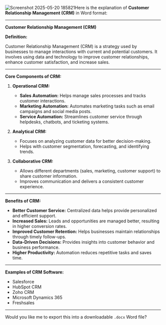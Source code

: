 ![Screenshot 2025-05-20 185821](https://github.com/user-attachments/assets/ae08b25f-99c6-4aaf-b643-3895df34bc94)Here is the explanation of **Customer Relationship Management (CRM)** in Word format:

---

**Customer Relationship Management (CRM)**

**Definition:**

Customer Relationship Management (CRM) is a strategy used by businesses to manage interactions with current and potential customers. It involves using data and technology to improve customer relationships, enhance customer satisfaction, and increase sales.

---

**Core Components of CRM:**

1. **Operational CRM:**

   * **Sales Automation:** Helps manage sales processes and tracks customer interactions.
   * **Marketing Automation:** Automates marketing tasks such as email campaigns and social media posts.
   * **Service Automation:** Streamlines customer service through helpdesks, chatbots, and ticketing systems.

2. **Analytical CRM:**

   * Focuses on analyzing customer data for better decision-making.
   * Helps with customer segmentation, forecasting, and identifying trends.

3. **Collaborative CRM:**

   * Allows different departments (sales, marketing, customer support) to share customer information.
   * Improves communication and delivers a consistent customer experience.

---

**Benefits of CRM:**

* **Better Customer Service:** Centralized data helps provide personalized and efficient support.
* **Increased Sales:** Leads and opportunities are managed better, resulting in higher conversion rates.
* **Improved Customer Retention:** Helps businesses maintain relationships through timely follow-ups.
* **Data-Driven Decisions:** Provides insights into customer behavior and business performance.
* **Higher Productivity:** Automation reduces repetitive tasks and saves time.

---

**Examples of CRM Software:**

* Salesforce
* HubSpot CRM
* Zoho CRM
* Microsoft Dynamics 365
* Freshsales

---

Would you like me to export this into a downloadable `.docx` Word file?

